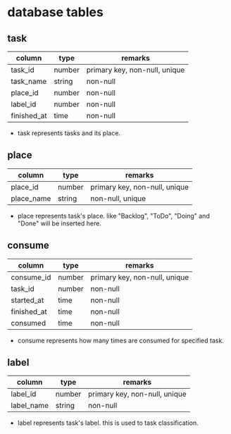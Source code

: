 
# database tables

## task

| column       | type   | remarks                       |
|--------------|--------|-------------------------------|
| task_id      | number | primary key, non-null, unique |
| task_name    | string | non-null                      |
| place_id     | number | non-null                      | 
| label_id     | number | non-null                      | 
| finished_at  | time   | non-null                      | 

* task represents tasks and its place.

## place

| column     | type   | remarks                       |
|------------|--------|-------------------------------|
| place_id   | number | primary key, non-null, unique |
| place_name | string | non-null, unique              |

* place represents task's place. like "Backlog", "ToDo", "Doing" and "Done" will be inserted here.

## consume

| column      | type   | remarks                       |
|-------------|--------|-------------------------------|
| consume_id  | number | primary key, non-null, unique |
| task_id     | number | non-null                      |
| started_at  | time   | non-null                      | 
| finished_at | time   | non-null                      | 
| consumed    | time   | non-null                      | 

* consume represents how many times are consumed for specified task.

## label

| column     | type   | remarks                       |
|------------|--------|-------------------------------|
| label_id   | number | primary key, non-null, unique |
| label_name | string | non-null                      |

* label represents task's label. this is used to task classification.

